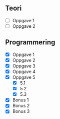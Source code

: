 ## Teori
- [ ] Oppgave 1
- [ ] Oppgave 2

## Programmering
- [X] Oppgave 1
- [X] Oppgave 2
- [X] Oppgave 3
- [X] Oppgave 4
- [X] Oppgave 5
  - [X] 5.1
  - [X] 5.2
  - [X] 5.3
- [X] Bonus 1
- [X] Bonus 2
- [X] Bonus 3